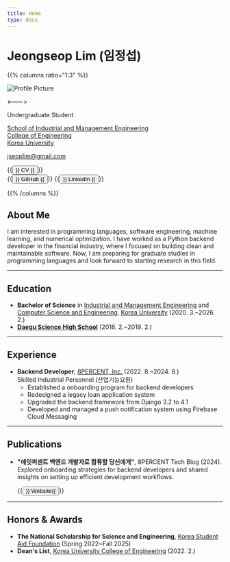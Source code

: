 ```yaml
---
title: Home
type: docs
---
```


# Jeongseop Lim (임정섭)

{{% columns ratio="1:3" %}} <!-- begin columns block -->

![Profile Picture](/images/profile.jpg)

<---> <!-- magic separator, between columns -->

Undergraduate Student  

[School of Industrial and Management Engineering](https://ie.korea.ac.kr/ie/index.do)  
[College of Engineering](https://eng.korea.ac.kr/main/main.html)  
[Korea University](https://www.korea.ac.kr/sites/ko/index.do)  

<i class="fas fa-envelope"></i> <jseoplim@gmail.com>

{{<button href="/pdf/cv.pdf" target="_blank" rel="noopener noreferrer">}}
  <i class="fas fa-file-pdf" style="color: #FD0E02; font-size: 1.2em;"></i> CV
{{</button>}}  
{{<button href="https://github.com/jseop-lim" target="_blank" rel="noopener noreferrer">}}
  <i class="fab fa-github" style="color: #1A1F25; font-size: 1.2em;"></i> GitHub
{{</button>}}
{{<button href="https://www.linkedin.com/in/jseop-lim" target="_blank" rel="noopener noreferrer">}}
  <i class="fab fa-linkedin" style="color: #0B66C2; font-size: 1.2em;"></i> LinkedIn
{{</button>}}

<!-- <a href="/pdf/cv.pdf" target="_blank" rel="noopener noreferrer" style="text-decoration: none;">
  <i class="fas fa-file-pdf" style="color: #FD0E02; font-size: 1.2em;"></i> CV
</a>
<a href="https://github.com/jseop-lim" target="_blank" rel="noopener noreferrer" style="text-decoration: none; margin-left: 10px;">
  <i class="fab fa-github" style="color: #1A1F25; font-size: 1.2em;"></i> GitHub
</a>
<a href="https://www.linkedin.com/in/jseop-lim" target="_blank" rel="noopener noreferrer" style="text-decoration: none; margin-left: 10px;">
  <i class="fab fa-linkedin" style="color: #0B66C2; font-size: 1.2em;"></i> LinkedIn
</a> -->

{{% /columns %}}

## About Me

I am interested in programming languages, software engineering, machine learning, and numerical optimization. I have worked as a Python backend developer in the financial industry, where I focused on building clean and maintainable software. Now, I am preparing for graduate studies in programming languages and look forward to starting research in this field.

---

## Education

- **Bachelor of Science** in [Industrial and Management Engineering](https://ie.korea.ac.kr/ie/index.do) and [Computer Science and Engineering](https://cs.korea.ac.kr/cs/index.do), [Korea University](https://www.korea.ac.kr/sites/ko/index.do) (2020. 3.~2026. 2.)
- **[Daegu Science High School](https://dshs.dge.hs.kr/dshsh/main.do)** (2016. 2.~2019. 2.)

---

## Experience

- **Backend Developer**, [8PERCENT, Inc.](https://8percent.kr/) (2022. 8.~2024. 8.)  
  Skilled Industrial Personnel (산업기능요원)
  - Established a onboarding program for backend developers
  - Redesigned a legacy loan application system
  - Upgraded the backend framework from Django 3.2 to 4.1
  - Developed and managed a push notification system using Firebase Cloud Messaging

---

## Publications

- **"에잇퍼센트 백엔드 개발자로 합류할 당신에게"**, 8PERCENT Tech Blog (2024).  
  Explored onboarding strategies for backend developers and shared insights on setting up efficient development workflows.
  
  {{<button href="https://8percent.github.io/2024-07-14/%EB%B0%B1%EC%97%94%EB%93%9C-%EC%98%A8%EB%B3%B4%EB%94%A9-%EC%88%98%EB%A6%BD/" target="_blank" rel="noopener noreferrer">}}<i class="fas fa-globe"></i> Website{{</button>}}

---

## Honors & Awards

- **The National Scholarship for Science and Engineering**, [Korea Student Aid Foundation](https://www.kosaf.go.kr/ko/main.do) (Spring 2022~Fall 2025)
- **Dean's List**, [Korea University College of Engineering](https://eng.korea.ac.kr/main/main.html) (2022. 2.)
